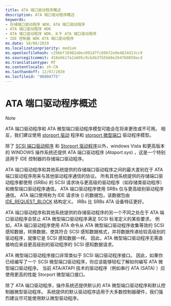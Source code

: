 ```yaml
---
title: ATA 端口驱动程序概述
description: ATA 端口驱动程序概述
keywords:
- 存储端口驱动程序 WDK，ATA 端口驱动程序
- ATA 端口驱动程序 WDK
- ATA 端口驱动程序 WDK，关于 ATA 端口驱动程序
- IDE 控制器 WDK ATA 端口驱动程序
ms.date: 10/08/2019
ms.localizationpriority: medium
ms.openlocfilehash: c29bbf16902a0ec091d7fc69bf2e9e4824d13cc9
ms.sourcegitcommit: 418e6617e2a695c9cb4b37b5b60e264760858acd
ms.translationtype: MT
ms.contentlocale: zh-CN
ms.lasthandoff: 12/07/2020
ms.locfileid: "96804775"
---
```

# <a name="ata-port-driver-overview"></a>ATA 端口驱动程序概述

> [!NOTE]
> ATA 端口驱动程序和 ATA 微型端口驱动程序模型可能会在将来更改或不可用。 相反，我们建议使用 [storport 驱动](storport-driver-overview.md) 程序和 [storport 微型端口](./storport-miniport-drivers.md) 驱动程序模型。

除了 [SCSI 端口驱动程序](scsi-port-driver-overview.md) 和 [Storport 驱动程序](storport-driver-overview.md)以外，windows Vista 和更高版本的 WINDOWS 操作系统还提供 ATA 端口驱动程序 (*Ataport.sys*) ，这是一个特别适用于 IDE 控制器的存储端口驱动程序。

ATA 端口驱动程序和其他系统提供的存储端口驱动程序之间的最大差别在于 ATA 端口驱动程序用来与其他驱动程序通信的协议。 所有其他系统提供的存储端口驱动程序都使用 (SRBs) 的 SCSI 请求块与更高级的驱动程序（如存储类驱动程序）和微型端口驱动程序通信。 ATA 端口驱动程序使用 SRBs 仅与更高级别驱动程序通信。 ATA 端口使用称为 IDE 请求块 () 的数据包，该数据包由 [IDE_REQUEST_BLOCK](/windows-hardware/drivers/ddi/irb/ns-irb-_ide_request_block) 结构定义。 IRBs 比 SRBs ATA 设备特征更好。

ATA 端口驱动程序和其他系统提供的存储驱动程序的另一个不同之处在于 ATA 端口驱动程序会禁止 ATA 微型端口驱动程序满足 SCSI 标准定义的某些要求。 例如，ATA 端口驱动程序使用 ATA 命令从 ATA 微型端口驱动程序收集等效的 SCSI 感知数据，转换数据，使其符合 SCSI 感知数据格式，并将数据传递给较高级别的驱动程序，就像它是 SCSI 感知数据一样。 因此，ATA 微型端口驱动程序无需直接响应来自更高级别的驱动程序的 SCSI 感知数据请求。

ATA 微型端口驱动程序接口非常类似于 SCSI 端口驱动程序接口。 因此，如果你已经编写了一个 SCSI 微型端口驱动程序，你应该能够轻松了解如何编写 ATA 微型端口驱动程序。 当前 ATA/ATAPI 技术的驱动程序（例如串行 ATA (SATA) ）应使用更高的性能 Storport 微型端口接口。

除了 ATA 端口驱动程序，操作系统还提供默认的 ATA 微型端口驱动程序和默认控制器微型驱动程序。 系统提供的默认驱动程序适用于大多数控制器硬件，我们强烈建议尽可能使用默认微型驱动程序。
